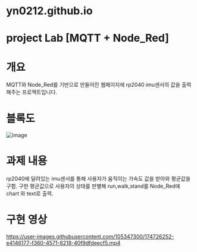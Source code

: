 # yn0212.github.io
# project Lab [MQTT + Node_Red]
# 개요
MQTT와 Node_Red를 기반으로 만들어진 웹페이지에 rp2040 imu센서의 값을 출력해주는 프로젝트입니다.


# 블록도
![image](https://user-images.githubusercontent.com/105347300/174731946-78d7a560-e42e-4f56-8095-56adf590c6cb.png)

# 과제 내용
rp2040에 달려있는 imu센서를 통해 사용자가 움직이는 가속도 값을 받아와 평균값을 구함.
구한 평균값으로 사용자의 상태를 판별해 run,walk,stand를 Node_Red에 chart 와 text로 출력.
# 구현 영상
https://user-images.githubusercontent.com/105347300/174726252-e4146177-f360-4571-8218-40f9dfdeecf5.mp4

